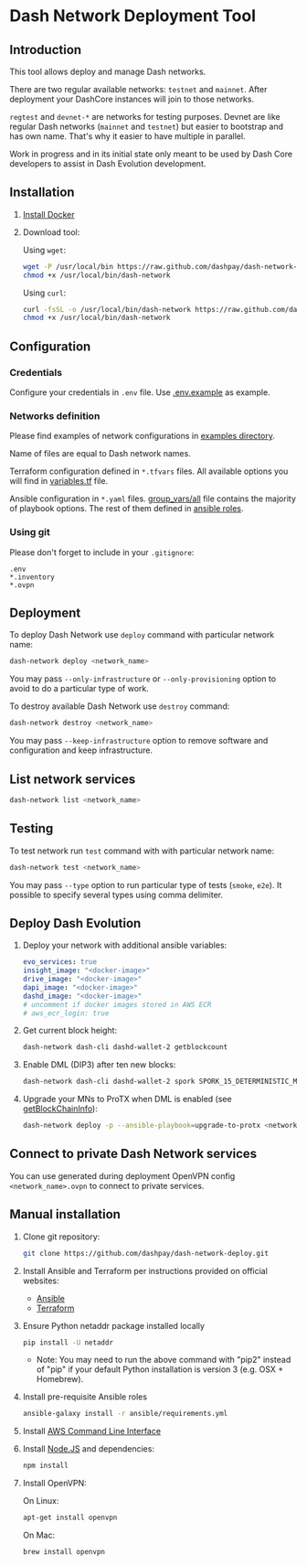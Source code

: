 # Dash Network Deployment Tool

## Introduction

This tool allows deploy and manage Dash networks.

There are two regular available networks: `testnet` and `mainnet`.
After deployment your DashCore instances will join to those networks.

`regtest` and `devnet-*` are networks for testing purposes.
Devnet are like regular Dash networks (`mainnet` and `testnet`)
but easier to bootstrap and has own name. That's why it easier to have multiple in parallel.  

Work in progress and in its initial state only meant to be used by Dash Core
developers to assist in Dash Evolution development.

## Installation

1. [Install Docker](https://docs.docker.com/install/)
2. Download tool:

    Using `wget`:
    
    ```bash
    wget -P /usr/local/bin https://raw.github.com/dashpay/dash-network-deploy/master/bin/dash-network && \
    chmod +x /usr/local/bin/dash-network
    ```

    Using `curl`:
    
    ```bash
    curl -fsSL -o /usr/local/bin/dash-network https://raw.github.com/dashpay/dash-network-deploy/master/bin/dash-network && \
    chmod +x /usr/local/bin/dash-network
    ```


## Configuration

### Credentials

Configure your credentials in `.env` file.
Use [.env.example](https://github.com/dashpay/dash-network-deploy/blob/master/examples/.env.example) as example.

### Networks definition

Please find examples of network configurations
in [examples directory](https://github.com/dashpay/dash-network-deploy/tree/master/examples/).

Name of files are equal to Dash network names.

Terraform configuration defined in `*.tfvars` files.
All available options you will find
in [variables.tf](https://github.com/dashpay/dash-network-deploy/blob/master/terraform/aws/variables.tf) file.

Ansible configuration in `*.yaml` files.
[group_vars/all](https://github.com/dashpay/dash-network-deploy/blob/master/ansible/group_vars/all)
file contains the majority of playbook options.
The rest of them defined in [ansible roles](https://github.com/dashpay/dash-network-deploy/tree/master/ansible/roles).

### Using git

Please don't forget to include in your `.gitignore`:
```
.env
*.inventory
*.ovpn
```

## Deployment

To deploy Dash Network use `deploy` command with particular network name:

```bash
dash-network deploy <network_name>
```

You may pass `--only-infrastructure` or `--only-provisioning` option to avoid to do a particular type of work.

To destroy available Dash Network use `destroy` command:

```bash
dash-network destroy <network_name>
```

You may pass `--keep-infrastructure` option to remove software and configuration and keep infrastructure.

## List network services

```bash
dash-network list <network_name>
```

## Testing

To test network run `test` command with with particular network name:

```bash
dash-network test <network_name>
```

You may pass `--type` option to run particular type of tests (`smoke`, `e2e`).
It possible to specify several types using comma delimiter.

## Deploy Dash Evolution

1. Deploy your network with additional ansible variables:

    ```yaml
    evo_services: true
    insight_image: "<docker-image>"
    drive_image: "<docker-image>"
    dapi_image: "<docker-image>"
    dashd_image: "<docker-image>"
    # uncomment if docker images stored in AWS ECR
    # aws_ecr_login: true
    ```
    
2. Get current block height:

    ```bash
    dash-network dash-cli dashd-wallet-2 getblockcount
    ```

3. Enable DML (DIP3) after ten new blocks:

    ```bash
    dash-network dash-cli dashd-wallet-2 spork SPORK_15_DETERMINISTIC_MNS_ENABLED <current_block_height+10>
    ```

4. Upgrade your MNs to ProTX when DML is enabled
  (see [getBlockChainInfo](https://dash-docs.github.io/en/developer-reference#getblockchaininfo)):

   ```bash
   dash-network deploy -p --ansible-playbook=upgrade-to-protx <network_name>
   ```

## Connect to private Dash Network services

You can use generated during deployment OpenVPN config `<network_name>.ovpn` to connect to private services.

## Manual installation

1. Clone git repository:

    ```bash
    git clone https://github.com/dashpay/dash-network-deploy.git
    ```

2. Install Ansible and Terraform per instructions provided on official websites:

    * [Ansible](https://docs.ansible.com/ansible/latest/installation_guide/intro_installation.html)
    * [Terraform](https://www.terraform.io/intro/getting-started/install.html)
    
3. Ensure Python netaddr package installed locally

    ```bash
    pip install -U netaddr
    ```
    
    * Note: You may need to run the above command with "pip2" instead of "pip" if
      your default Python installation is version 3 (e.g. OSX + Homebrew).

4. Install pre-requisite Ansible roles

    ```bash
    ansible-galaxy install -r ansible/requirements.yml
    ```
      
5. Install [AWS Command Line Interface](https://docs.aws.amazon.com/cli/latest/userguide/installing.html)


6. Install [Node.JS](https://nodejs.org/en/download/) and dependencies:

    ```bash
    npm install
    ```
    
7. Install OpenVPN:

    On Linux:
    ```bash
    apt-get install openvpn
    ```
    
    On Mac:
    ```bash
    brew install openvpn
    ```
